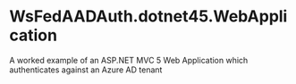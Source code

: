 # WsFedAADAuth.dotnet45.WebApplication
A worked example of an ASP.NET MVC 5 Web Application which authenticates against an Azure AD tenant
